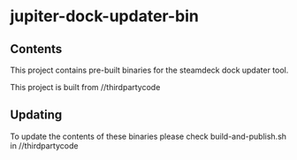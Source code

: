 # jupiter-dock-updater-bin

## Contents

This project contains pre-built binaries for the steamdeck dock updater tool.

This project is built from //thirdpartycode

## Updating

To update the contents of these binaries please check build-and-publish.sh in //thirdpartycode
